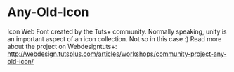 Any-Old-Icon
============

Icon Web Font created by the Tuts+ community. Normally speaking, unity is an important aspect of an icon collection. Not so in this case :)
Read more about the project on Webdesigntuts+: http://webdesign.tutsplus.com/articles/workshops/community-project-any-old-icon/ ‎
